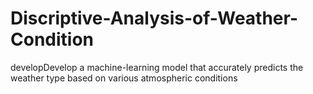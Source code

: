 # Discriptive-Analysis-of-Weather-Condition
developDevelop a machine-learning model that accurately predicts the weather type based on various atmospheric conditions
